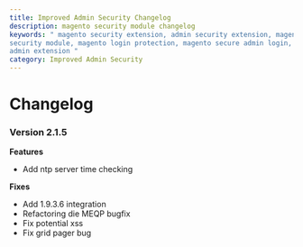 ```yaml
---
title: Improved Admin Security Changelog
description: magento security module changelog
keywords: " magento security extension, admin security extension, magento
security module, magento login protection, magento secure admin login, magento
admin extension "
category: Improved Admin Security
---
```


# Changelog

### Version 2.1.5

**Features**
 - Add ntp server time checking

**Fixes**
 - Add 1.9.3.6 integration
 - Refactoring die MEQP bugfix
 - Fix potential xss
 - Fix grid pager bug
